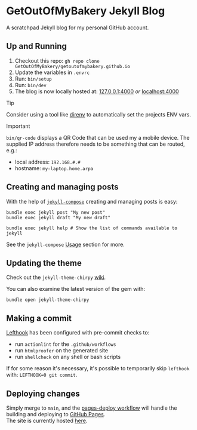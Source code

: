# GetOutOfMyBakery Jekyll Blog
A scratchpad Jekyll blog for my personal GitHub account.

## Up and Running
1. Checkout this repo: `gh repo clone GetOutOfMyBakery/getoutofmybakery.github.io`
1. Update the variables in `.envrc`
1. Run: `bin/setup`
1. Run: `bin/dev`
1. The blog is now locally hosted at: [127.0.0.1:4000](http://127.0.0.1:4000/) _or_ [localhost:4000](http://localhost:4000/)

> [!TIP]
> Consider using a tool like [direnv](https://github.com/direnv/direnv) to automatically set the projects ENV vars.

> [!IMPORTANT]
> `bin/qr-code` displays a QR Code that can be used my a mobile device. The supplied IP address therefore needs to be something that can be routed, e.g.:
> - local address: `192.168.#.#`
> - hostname: `my-laptop.home.arpa`

## Creating and managing posts
With the help of [`jekyll-compose`](https://github.com/jekyll/jekyll-compose) creating and managing posts is easy:
``` shell
bundle exec jekyll post "My new post"
bundle exec jekyll draft "My new draft"

bundle exec jekyll help # Show the list of commands available to jekyll
```
See the `jekyll-compose` [Usage](https://github.com/jekyll/jekyll-compose?tab=readme-ov-file#usage) section for more.

## Updating the theme
Check out the `jekyll-theme-chirpy` [wiki](https://github.com/cotes2020/jekyll-theme-chirpy/wiki).

You can also examine the latest version of the gem with:
```shell
bundle open jekyll-theme-chirpy
```

## Making a commit
[Lefthook](https://github.com/evilmartians/lefthook/) has been configured with pre-commit checks to:
- run `actionlint` for the `.github/workflows`
- run `htmlproofer` on the generated site
- run `shellcheck` on any shell or bash scripts

If for some reason it's necessary, it's possible to temporarily skip `lefthook` with: `LEFTHOOK=0 git commit`.

## Deploying changes
Simply merge to `main`, and the [pages-deploy workflow](.github/workflows/pages-deploy.yml) will handle the building and deploying to [GitHub Pages](https://pages.github.com/).  
The site is currently hosted [here](https://getoutofmybakery.github.io/).
